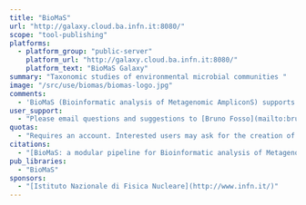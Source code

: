 ```yaml
---
title: "BioMaS"
url: "http://galaxy.cloud.ba.infn.it:8080/"
scope: "tool-publishing"
platforms:
  - platform_group: "public-server"
    platform_url: "http://galaxy.cloud.ba.infn.it:8080/"
    platform_text: "BioMaS Galaxy"
summary: "Taxonomic studies of environmental microbial communities "
image: "/src/use/biomas/biomas-logo.jpg"
comments:
  - 'BioMaS (Bioinformatic analysis of Metagenomic AmpliconS) supports taxonomic studies of environmental microbial communities, "comprehensive of all the fundamental steps, from raw sequence data upload and cleaning to final taxonomic identification, that are absolutely required in an appropriately designed Meta-barcoding HTS-based experiment."'
user_support:
  - "Please email questions and suggestions to [Bruno Fosso](mailto:bruno DOT fosso AT gmail.com) and/or to [Giacinto Donvito](mailto:giacinto DOT donvito AT ba.infn.it)."
quotas:
  - "Requires an account. Interested users may ask for the creation of a BioMaS account sending a request to recas@lists.ba.infn.it."
citations:
  - "[BioMaS: a modular pipeline for Bioinformatic analysis of Metagenomic AmpliconS](http://bit.ly/1LOk2G2) by Bruno Fosso, Monica Santamaria, Marinella Marzano, Daniel Alonso-Alemany, Gabriel Valiente, Giacinto Donvito, Alfonso Monaco, Pasquale Notarangelo and Graziano Pesole, *BMC Bioinformatics* 2015, 16:203  doi:10.1186/s12859-015-0595-z"
pub_libraries:
  - "BioMaS"
sponsors:
  - "[Istituto Nazionale di Fisica Nucleare](http://www.infn.it/)"
---
```

